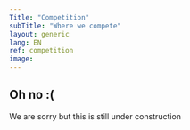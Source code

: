 ```yaml
---
Title: "Competition"
subTitle: "Where we compete"
layout: generic
lang: EN
ref: competition
image: 
---
```


## Oh no :(
We are sorry but this is still under construction
